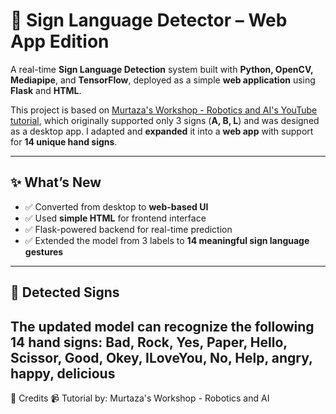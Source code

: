 # 🧠 Sign Language Detector – Web App Edition

A real-time **Sign Language Detection** system built with **Python, OpenCV, Mediapipe**, and **TensorFlow**, deployed as a simple **web application** using **Flask** and **HTML**.

This project is based on [Murtaza's Workshop - Robotics and AI's YouTube tutorial](https://www.youtube.com/watch?v=MJCSjXepaAM), which originally supported only 3 signs (**A, B, L**) and was designed as a desktop app. I adapted and **expanded** it into a **web app** with support for **14 unique hand signs**.

---

## ✨ What’s New

- ✅ Converted from desktop to **web-based UI**
- ✅ Used **simple HTML** for frontend interface
- ✅ Flask-powered backend for real-time prediction
- ✅ Extended the model from 3 labels to **14 meaningful sign language gestures**

---

## 🤟 Detected Signs
The updated model can recognize the following 14 hand signs: Bad, Rock, Yes, Paper, Hello, Scissor, Good, Okey, ILoveYou, No, Help, angry, happy, delicious
---

🙏 Credits
📹 Tutorial by: Murtaza's Workshop - Robotics and AI
